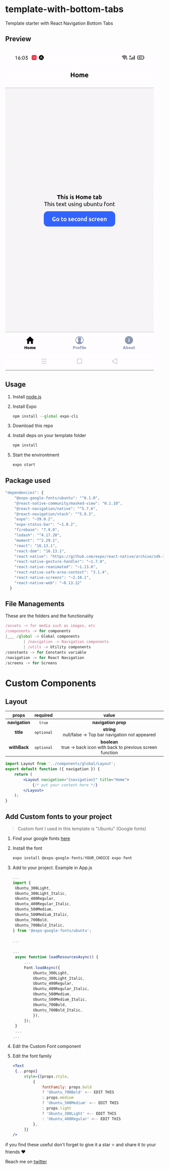 # template-with-bottom-tabs

Template starter with React Navigation Bottom Tabs

## Preview

![../media/bottomtabs.gif](../media/bottomtabs.gif)

## Usage

1. Install [node.js](https://nodejs.org/en/)
2. Install Expo

   ```jsx
   npm install --global expo-cli
   ```

3. Download this repo
4. Install deps on your template folder

   ```jsx
   npm install
   ```

5. Start the environtment

   ```jsx
   expo start
   ```

## Package used

```jsx
"dependencies": {
    "@expo-google-fonts/ubuntu": "^0.1.0",
    "@react-native-community/masked-view": "0.1.10",
    "@react-navigation/native": "^5.7.6",
    "@react-navigation/stack": "^5.9.3",
    "expo": "~39.0.2",
    "expo-status-bar": "~1.0.2",
    "firebase": "7.9.0",
    "lodash": "^4.17.20",
    "moment": "^2.29.1",
    "react": "16.13.1",
    "react-dom": "16.13.1",
    "react-native": "https://github.com/expo/react-native/archive/sdk-39.0.4.tar.gz",
    "react-native-gesture-handler": "~1.7.0",
    "react-native-reanimated": "~1.13.0",
    "react-native-safe-area-context": "3.1.4",
    "react-native-screens": "~2.10.1",
    "react-native-web": "~0.13.12"
  }
```

## File Managements

These are the folders and the functionality

```jsx
/assets -> for media such as images, etc
/components -> for components
|___ /global -> Global components
		| /navigation -> Navigation components
		| /utils -> Utility components
/constants -> for Constants variable
/navigation -> for React Navigation
/screens -> for Screens
```

# Custom Components

## Layout

|     props      |  required  |                                  value                                  |
| :------------: | :--------: | :---------------------------------------------------------------------: |
| **navigation** |   `true`   |                           **navigation prop**                           |
|   **title**    | `optional` |      **string** <br> null/false → Top bar navigation not appeared       |
|  **withBack**  | `optional` | **boolean** <br> true → back icon with back to previous screen function |

```jsx
import Layout from '../components/global/Layout';
export default function ({ navigation }) {
	return (
		<Layout navigation="{navigation}" title="Home">
			{/* put your content here */}
		</Layout>
	);
}
```

## Add Custom fonts to your project

> Custom font I used in this template is "Ubuntu" (Google fonts)

1. Find your google fonts [here](https://directory.now.sh/)
2. Install the font

   ```jsx
   expo install @expo-google-fonts/YOUR_CHOICE expo-font
   ```

3. Add to your project. Example in App.js

   ```jsx
   ...
   import {
   	Ubuntu_300Light,
   	Ubuntu_300Light_Italic,
   	Ubuntu_400Regular,
   	Ubuntu_400Regular_Italic,
   	Ubuntu_500Medium,
   	Ubuntu_500Medium_Italic,
   	Ubuntu_700Bold,
   	Ubuntu_700Bold_Italic,
   } from '@expo-google-fonts/ubuntu';

   ...

   ...
   	async function loadResourcesAsync() {
   		...
   		Font.loadAsync({
   			Ubuntu_300Light,
   			Ubuntu_300Light_Italic,
   			Ubuntu_400Regular,
   			Ubuntu_400Regular_Italic,
   			Ubuntu_500Medium,
   			Ubuntu_500Medium_Italic,
   			Ubuntu_700Bold,
   			Ubuntu_700Bold_Italic,
   			}),
   		]);
   	}
   	...
   ...
   ```

4. Edit the Custom Font component
5. Edit the font family

   ```jsx
   <Text
   	{...props}
   		style={[props.style,
   			{
   				fontFamily: props.bold
   				? 'Ubuntu_700Bold' <-- EDIT THIS
   				: props.medium
   				? 'Ubuntu_500Medium' <-- EDIT THIS
   				: props.light
   				? 'Ubuntu_300Light' <-- EDIT THIS
   				: 'Ubuntu_400Regular' <-- EDIT THIS
   			},
   		]}
   />
   ```

if you find these useful don't forget to give it a star ⭐ and share it to your friends ❤️

Reach me on [twitter](https://twitter.com/kikiding/)
